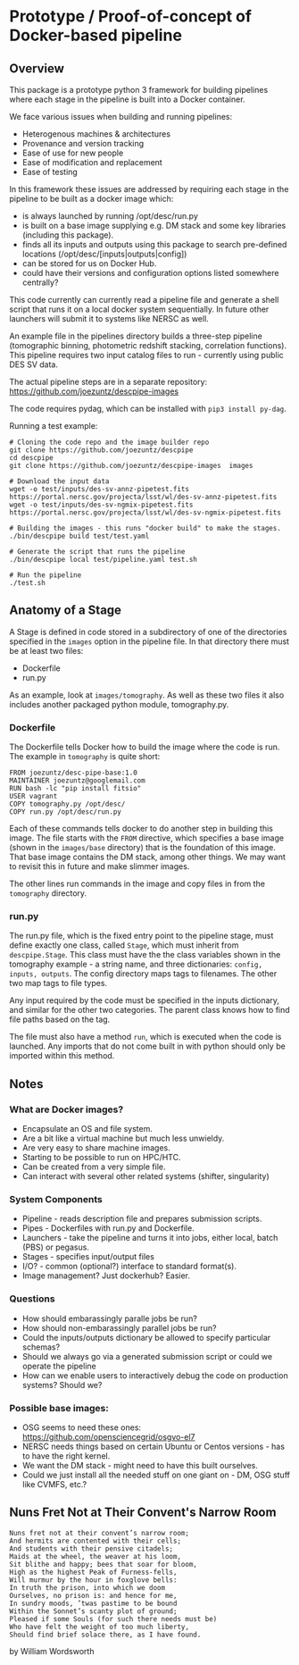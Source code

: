 # Prototype / Proof-of-concept of Docker-based pipeline

## Overview

This package is a prototype python 3 framework for building pipelines where each stage in the pipeline is built into a Docker container.

We face various issues when building and running pipelines:
- Heterogenous machines & architectures
- Provenance and version tracking
- Ease of use for new people
- Ease of modification and replacement
- Ease of testing

In this framework these issues are addressed by requiring each stage in the pipeline to be built as a docker image which:

- is always launched by running /opt/desc/run.py
- is built on a base image supplying e.g. DM stack and some key libraries (including this package).
- finds all its inputs and outputs using this package to search pre-defined locations (/opt/desc/[inputs|outputs|config])
- can be stored for us on Docker Hub.
- could have their versions and configuration options listed somewhere centrally?

This code currently can currently read a pipeline file and generate a shell script that runs it on a local docker system sequentially.
In future other launchers will submit it to systems like NERSC as well.

An example file in the pipelines directory builds a three-step pipeline (tomographic binning, photometric redshift stacking, correlation functions).  This pipeline requires two input catalog files to run - currently using public DES SV data.

The actual pipeline steps are in a separate repository: https://github.com/joezuntz/descpipe-images

The code requires pydag, which can be installed with `pip3 install py-dag`.

Running a test example:
```
# Cloning the code repo and the image builder repo
git clone https://github.com/joezuntz/descpipe
cd descpipe
git clone https://github.com/joezuntz/descpipe-images  images

# Download the input data
wget -o test/inputs/des-sv-annz-pipetest.fits  https://portal.nersc.gov/projecta/lsst/wl/des-sv-annz-pipetest.fits
wget -o test/inputs/des-sv-ngmix-pipetest.fits  https://portal.nersc.gov/projecta/lsst/wl/des-sv-ngmix-pipetest.fits

# Building the images - this runs "docker build" to make the stages.
./bin/descpipe build test/test.yaml

# Generate the script that runs the pipeline
./bin/descpipe local test/pipeline.yaml test.sh

# Run the pipeline
./test.sh

```

## Anatomy of a Stage

A Stage is defined in code stored in a subdirectory of one of the directories specified in the `images` option in the pipeline file.
In that directory there must be at least two files:
 - Dockerfile
 - run.py

As an example, look at `images/tomography`.  As well as these two files it also includes another packaged python module, tomography.py.

### Dockerfile

The Dockerfile tells Docker how to build the image where the code is run.  The example in `tomography` is quite short:
```
FROM joezuntz/desc-pipe-base:1.0
MAINTAINER joezuntz@googlemail.com
RUN bash -lc "pip install fitsio"
USER vagrant
COPY tomography.py /opt/desc/
COPY run.py /opt/desc/run.py
```

Each of these commands tells docker to do another step in building this image.  The file starts with the `FROM` directive, which specifies a base image (shown in the `images/base` directory) that is the foundation of this image.  That base image contains the DM stack, among other things.  We may want to revisit this in future and make slimmer images.

The other lines run commands in the image and copy files in from the `tomography` directory.

### run.py

The run.py file, which is the fixed entry point to the pipeline stage, must define exactly one class, called `Stage`, which must inherit from `descpipe.Stage`.  This class must have the the class variables shown in the tomography example - a string name, and three dictionaries: `config, inputs, outputs`.  The config directory maps tags to filenames.  The other two map tags to file types.

Any input required by the code must be specified in the inputs dictionary, and similar for the other two categories.  The parent class knows how to find file paths based on the tag.

The file must also have a method `run`, which is executed when the code is launched.  Any imports that do not come built in with python should only be imported within this method.



## Notes

### What are Docker images?

- Encapsulate an OS and file system.
- Are a bit like a virtual machine but much less unwieldy.
- Are very easy to share machine images.
- Starting to be possible to run on HPC/HTC.
- Can be created from a very simple file.
- Can interact with several other related systems (shifter, singularity)



### System Components

- Pipeline - reads description file and prepares submission scripts.
- Pipes - Dockerfiles with run.py and Dockerfile.
- Launchers - take the pipeline and turns it into jobs, either local, batch (PBS) or pegasus.
- Stages - specifies input/output files
- I/O?  - common (optional?) interface to standard format(s).
- Image management?  Just dockerhub?  Easier.


### Questions

- How should embarassingly paralle jobs be run?
- How should non-embarassingly parallel jobs be run?
- Could the inputs/outputs dictionary be allowed to specify particular schemas?
- Should we always go via a generated submission script or could we operate the pipeline
- How can we enable users to interactively debug the code on production systems?  Should we?

### Possible base images:

- OSG seems to need these ones: https://github.com/opensciencegrid/osgvo-el7
- NERSC needs things based on certain Ubuntu or Centos versions - has to have the right kernel.
- We want the DM stack - might need to have this built ourselves.
- Could we just install all the needed stuff on one giant on - DM, OSG stuff like CVMFS, etc.?



## Nuns Fret Not at Their Convent's Narrow Room

```
Nuns fret not at their convent’s narrow room; 
And hermits are contented with their cells; 
And students with their pensive citadels; 
Maids at the wheel, the weaver at his loom, 
Sit blithe and happy; bees that soar for bloom, 
High as the highest Peak of Furness-fells, 
Will murmur by the hour in foxglove bells: 
In truth the prison, into which we doom 
Ourselves, no prison is: and hence for me, 
In sundry moods, ’twas pastime to be bound 
Within the Sonnet’s scanty plot of ground; 
Pleased if some Souls (for such there needs must be) 
Who have felt the weight of too much liberty, 
Should find brief solace there, as I have found.
```

by William Wordsworth